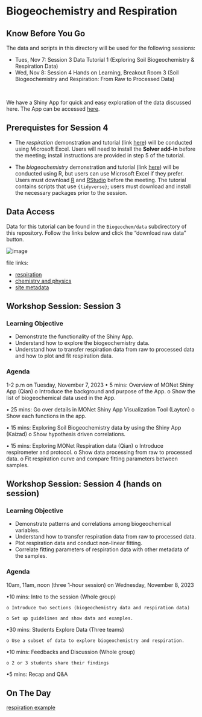 Biogeochemistry and Respiration
================

## Know Before You Go

The data and scripts in this directory will be used for the following sessions:
- Tues, Nov 7: Session 3 Data Tutorial 1 (Exploring Soil Biogeochemistry & Respiration Data)
- Wed, Nov 8: Session 4 Hands on Learning, Breakout Room 3 (Soil Biogeochemistry and Respiration: From Raw to Processed Data)
<br>

We have a Shiny App for quick and easy exploration of the data discussed here. 
The App can be accessed [here](https://shinyproxy.emsl.pnnl.gov/app/1000soils).


## Prerequistes for Session 4

- The _respiration_ demonstration and tutorial (link [here](https://github.com/EMSL-MONet/CommSciMtg_Nov23/blob/main/Biogeochem/Respration%20Curve%20Fitting%20with%20Excel.docx))
will be conducted using Microsoft Excel. Users will need to install the **Solver add-in** before the meeting;
install instructions are provided in step 5 of the tutorial. 

- The _biogeochemistry_ demonstration and tutorial (link [here]()) will be conducted using R,
but users can use Microsoft Excel if they prefer. Users must download [R](https://cran.r-project.org/)
and [RStudio](https://posit.co/downloads/) before the meeting.
The tutorial contains scripts that use `{tidyverse}`;
users must download and install the necessary packages prior to the session.


## Data Access

Data for this tutorial can be found in the `Biogeochem/data` subdirectory of this repository. 
Follow the links below and click the “download raw data” button.

![image](https://github.com/EMSL-MONet/CommSciMtg_Nov23/assets/50244730/5fecb9fe-ed78-445c-984c-d69372322831)


file links:

- [respiration](https://github.com/EMSL-MONet/CommSciMtg_Nov23/blob/main/Biogeochem/data/Respiration_Raw_Data.csv)
- [chemistry and
  physics](https://github.com/EMSL-MONet/CommSciMtg_Nov23/blob/main/Biogeochem/data/bgc_data.csv)
- [site
  metadata](https://github.com/EMSL-MONet/CommSciMtg_Nov23/blob/main/Biogeochem/data/bgc_metadata.csv)


## Workshop Session: Session 3
### Learning Objective
- Demonstrate the functionality of the Shiny App.
- Understand how to explore the biogeochemistry data.
- Understand how to transfer respiration data from raw to processed data and how to plot and fit respiration data.

### Agenda
1-2 p.m on Tuesday, November 7, 2023
  • 5 mins: Overview of MONet Shiny App (Qian)
    o Introduce the background and purpose of the App.
    o Show the list of biogeochemical data used in the App.

  • 25 mins: Go over details in MONet Shiny App Visualization Tool (Layton)
    o Show each functions in the app.

  • 15 mins: Exploring Soil Biogeochemistry data by using the Shiny App (Kaizad)
    o Show hypothesis driven correlations.

  • 15 mins: Exploring MONet Respiration data (Qian)
    o Introduce respirometer and protocol.
    o Show data processing from raw to processed data.
    o Fit respiration curve and compare fitting parameters between samples.

## Workshop Session: Session 4 (hands on session)
### Learning Objective
- Demonstrate patterns and correlations among biogeochemical variables.
- Understand how to transfer respiration data from raw to processed data.
- Plot respiration data and conduct non-linear fitting.
- Correlate fitting parameters of respiration data with other metadata of the samples. 

### Agenda

10am, 11am, noon (three 1-hour session) on Wednesday, November 8, 2023

  •10 mins: Intro to the session (Whole group)
  
    o Introduce two sections (biogeochemistry data and respiration data)
    
    o Set up guidelines and show data and examples.
    
  •30 mins: Students Explore Data (Three teams)

    o Use a subset of data to explore biogeochemistry and respiration.
    
  •10 mins: Feedbacks and Discussion (Whole group)

    o 2 or 3 students share their findings
    
  •5 mins: Recap and Q&A




## On The Day

[respiration example](https://github.com/EMSL-MONet/CommSciMtg_Nov23/blob/main/Biogeochem/data/Respiration_Example.xlsx)


